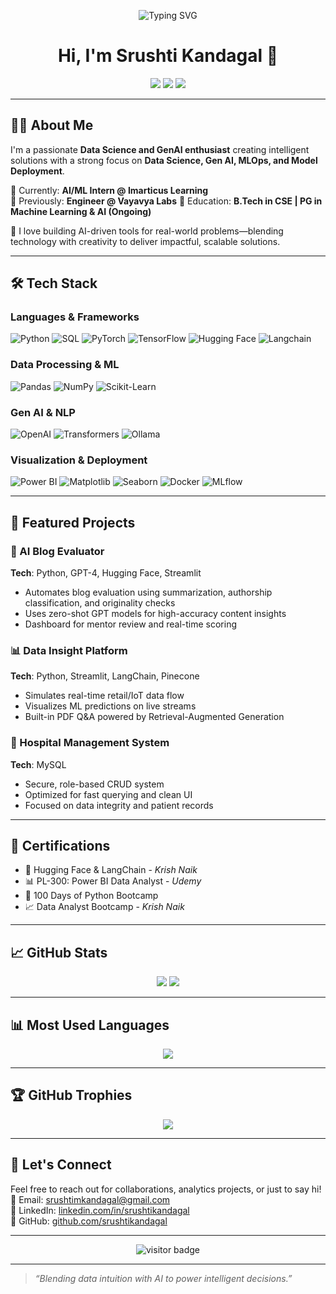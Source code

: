 <!-- Banner -->
<p align="center">
  <img src="https://readme-typing-svg.vercel.app?font=Fira+Code&size=24&pause=1000&color=F75C7E&center=true&width=800&height=45&lines=🚀+Data+Scientist+%7C+ML+%7C+NLP+%7C+Gen+AI+Expert;🔍+Exploring+AI+to+solve+real-world+problems!;🎨+Blending+Technology+with+Design!;⚙️+MLOps+%7C+CI%2FCD+%7C+Model+Monitoring+%7C+Production+ML;📦+Deploying+robust+ML+pipelines+at+scale;🧠+Mathematics+is+the+language+of+the+universe.;💡+Code+is+like+humor.+When+you+have+to+explain+it,+it%E2%80%99s+bad.;📊+In+God+we+trust,+all+others+bring+data.;🔗+Transforming+ideas+into+scalable+solutions." alt="Typing SVG">
</p>

<!-- Header -->
<h1 align="center">Hi, I'm Srushti Kandagal 👋</h1>


<p align="center">
  <a href="mailto:srushtimkandagal@gmail.com"><img src="https://img.shields.io/badge/-Email-D14836?style=for-the-badge&logo=gmail&logoColor=white" /></a>
  <a href="https://www.linkedin.com/in/srushtikandagal"><img src="https://img.shields.io/badge/-LinkedIn-0077B5?style=for-the-badge&logo=linkedin&logoColor=white" /></a>
  <a href="https://github.com/srushtikandagal"><img src="https://img.shields.io/badge/-GitHub-181717?style=for-the-badge&logo=github&logoColor=white" /></a>
</p>

---

## 👩‍💻 About Me

I'm a passionate **Data Science and GenAI enthusiast** creating intelligent solutions with a strong focus on **Data Science, Gen AI, MLOps, and Model Deployment**.

🎯 Currently: **AI/ML Intern @ Imarticus Learning**  
🎯 Previously: **Engineer @ Vayavya Labs**
🎯 Education: **B.Tech in CSE | PG in Machine Learning & AI (Ongoing)**

🚀 I love building AI-driven tools for real-world problems—blending technology with creativity to deliver impactful, scalable solutions.

---

## 🛠️ Tech Stack

### **Languages & Frameworks**
![Python](https://img.shields.io/badge/Python-3776AB?style=for-the-badge&logo=python&logoColor=white)
![SQL](https://img.shields.io/badge/SQL-336791?style=for-the-badge&logo=mysql&logoColor=white)
![PyTorch](https://img.shields.io/badge/PyTorch-EE4C2C?style=for-the-badge&logo=pytorch&logoColor=white)
![TensorFlow](https://img.shields.io/badge/TensorFlow-FF6F00?style=for-the-badge&logo=tensorflow&logoColor=white)
![Hugging Face](https://img.shields.io/badge/HuggingFace-FFCC00?style=for-the-badge&logo=huggingface&logoColor=black)
![Langchain](https://img.shields.io/badge/Langchain-00A3E0?style=for-the-badge&logo=python&logoColor=white)

### **Data Processing & ML**
![Pandas](https://img.shields.io/badge/Pandas-150458?style=for-the-badge&logo=pandas&logoColor=white)
![NumPy](https://img.shields.io/badge/NumPy-013243?style=for-the-badge&logo=numpy&logoColor=white)
![Scikit-Learn](https://img.shields.io/badge/Scikit--Learn-F7931E?style=for-the-badge&logo=scikit-learn&logoColor=white)

### **Gen AI & NLP**
![OpenAI](https://img.shields.io/badge/OpenAI-412991?style=for-the-badge&logo=openai&logoColor=white)
![Transformers](https://img.shields.io/badge/Transformers-FCC624?style=for-the-badge&logo=huggingface&logoColor=black)
![Ollama](https://img.shields.io/badge/Ollama-1A1A1A?style=for-the-badge&logo=python&logoColor=white)

### **Visualization & Deployment**
![Power BI](https://img.shields.io/badge/PowerBI-F2C811?style=for-the-badge&logo=powerbi&logoColor=black)
![Matplotlib](https://img.shields.io/badge/Matplotlib-11557C?style=for-the-badge&logo=python&logoColor=white)
![Seaborn](https://img.shields.io/badge/Seaborn-2E5D90?style=for-the-badge&logo=python&logoColor=white)
![Docker](https://img.shields.io/badge/Docker-2496ED?style=for-the-badge&logo=docker&logoColor=white)
![MLflow](https://img.shields.io/badge/MLflow-0194E2?style=for-the-badge&logo=mlflow&logoColor=white)

---

## 🚀 Featured Projects

### 🧠 AI Blog Evaluator  
**Tech**: Python, GPT-4, Hugging Face, Streamlit  
- Automates blog evaluation using summarization, authorship classification, and originality checks  
- Uses zero-shot GPT models for high-accuracy content insights  
- Dashboard for mentor review and real-time scoring

### 📊 Data Insight Platform  
**Tech**: Python, Streamlit, LangChain, Pinecone  
- Simulates real-time retail/IoT data flow  
- Visualizes ML predictions on live streams  
- Built-in PDF Q&A powered by Retrieval-Augmented Generation

### 🏥 Hospital Management System  
**Tech**: MySQL  
- Secure, role-based CRUD system  
- Optimized for fast querying and clean UI  
- Focused on data integrity and patient records

---

## 📜 Certifications

- 🤖 Hugging Face & LangChain - *Krish Naik*  
- 📊 PL-300: Power BI Data Analyst - *Udemy*  
- 🐍 100 Days of Python Bootcamp  
- 📈 Data Analyst Bootcamp - *Krish Naik*

---

## 📈 GitHub Stats

<p align="center">
  <img src="https://github-readme-stats.vercel.app/api?username=srushtikandagal&show_icons=true&theme=tokyonight" />
  <img src="https://github-readme-streak-stats.herokuapp.com/?user=srushtikandagal&theme=tokyonight" />
</p>

---

## 📊 Most Used Languages

<p align="center">
  <img src="https://github-readme-stats.vercel.app/api/top-langs/?username=srushtikandagal&layout=compact&theme=tokyonight" />
</p>

---

## 🏆 GitHub Trophies

<p align="center">
  <img src="https://github-profile-trophy.vercel.app/?username=srushtikandagal&theme=radical&no-frame=true&column=7&margin-w=15" />
</p>

---

## 🤝 Let's Connect

Feel free to reach out for collaborations, analytics projects, or just to say hi!  
📧 Email: srushtimkandagal@gmail.com  
💼 LinkedIn: [linkedin.com/in/srushtikandagal](https://www.linkedin.com/in/srushtikandagal)  
🐙 GitHub: [github.com/srushtikandagal](https://github.com/srushtikandagal)

---

<p align="center">
  <img src="https://visitor-badge.laobi.icu/badge?page_id=srushtikandagal" alt="visitor badge"/>
</p>

---

> _“Blending data intuition with AI to power intelligent decisions.”_
